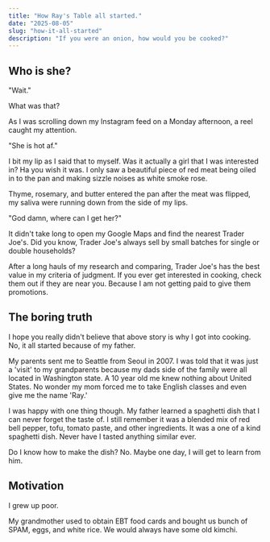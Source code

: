 ```yaml
---
title: "How Ray's Table all started."
date: "2025-08-05"
slug: "how-it-all-started"
description: "If you were an onion, how would you be cooked?"
---
```


## Who is she?

"Wait."

What was that?

As I was scrolling down my Instagram feed on a Monday afternoon, a reel caught my attention.

"She is hot af."

I bit my lip as I said that to myself. Was it actually a girl that I was interested in?
Ha you wish it was. I only saw a beautiful piece of red meat being oiled in to the pan and making sizzle noises as white smoke rose.

Thyme, rosemary, and butter entered the pan after the meat was flipped, my saliva were running down from the side of my lips.

"God damn, where can I get her?"

It didn't take long to open my Google Maps and find the nearest Trader Joe's. Did you know, Trader Joe's always sell by small batches for single or double households?

After a long hauls of my research and comparing, Trader Joe's has the best value in my criteria of judgment. If you ever get interested in cooking, check them out if they are near you. Because I am not getting paid to give them promotions.

## The boring truth

I hope you really didn't believe that above story is why I got into cooking. No, it all started because of my father.

My parents sent me to Seattle from Seoul in 2007. I was told that it was just a 'visit' to my grandparents because my dads side of the family were all located in Washington state. A 10 year old me knew nothing about United States. No wonder my mom forced me to take English classes and even give me the name 'Ray.'

I was happy with one thing though. My father learned a spaghetti dish that I can never forget the taste of. I still remember it was a blended mix of red bell pepper, tofu, tomato paste, and other ingredients. It was a one of a kind spaghetti dish. Never have I tasted anything similar ever.

Do I know how to make the dish? No. Maybe one day, I will get to learn from him.

## Motivation

I grew up poor.

My grandmother used to obtain EBT food cards and bought us bunch of SPAM, eggs, and white rice. We would always have some old kimchi.